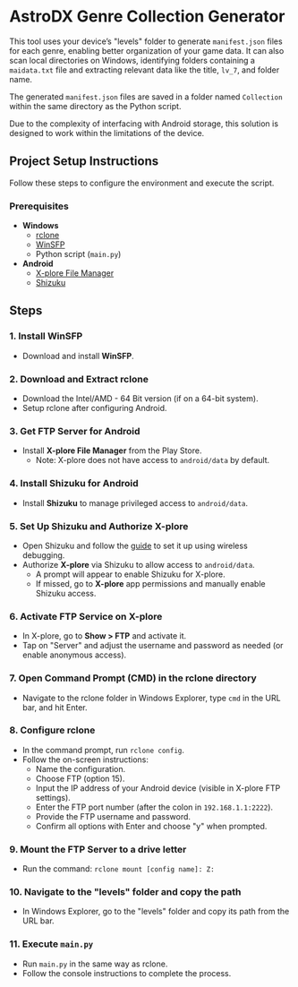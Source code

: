 # AstroDX Genre Collection Generator

This tool uses your device’s "levels" folder to generate `manifest.json` files for each genre, enabling better organization of your game data. It can also scan local directories on Windows, identifying folders containing a `maidata.txt` file and extracting relevant data like the title, `lv_7`, and folder name.

The generated `manifest.json` files are saved in a folder named `Collection` within the same directory as the Python script.

Due to the complexity of interfacing with Android storage, this solution is designed to work within the limitations of the device.

## Project Setup Instructions

Follow these steps to configure the environment and execute the script.

### Prerequisites

- **Windows**
  - [rclone](https://rclone.org/downloads/)
  - [WinSFP](https://winfsp.dev/rel/)
  - Python script (`main.py`)
- **Android**
  - [X-plore File Manager](https://play.google.com/store/apps/details?id=com.lonelycatgames.Xplore)
  - [Shizuku](https://play.google.com/store/apps/details?id=moe.shizuku.privileged.api)

## Steps

### 1. Install WinSFP
- Download and install **WinSFP**.

### 2. Download and Extract rclone
- Download the Intel/AMD - 64 Bit version (if on a 64-bit system).
- Setup rclone after configuring Android.

### 3. Get FTP Server for Android
- Install **X-plore File Manager** from the Play Store.
  - Note: X-plore does not have access to `android/data` by default.

### 4. Install Shizuku for Android
- Install **Shizuku** to manage privileged access to `android/data`.

### 5. Set Up Shizuku and Authorize X-plore
- Open Shizuku and follow the [guide](https://shizuku.rikka.app/guide/setup/#start-via-wireless-debugging) to set it up using wireless debugging.
- Authorize **X-plore** via Shizuku to allow access to `android/data`.
  - A prompt will appear to enable Shizuku for X-plore.
  - If missed, go to **X-plore** app permissions and manually enable Shizuku access.

### 6. Activate FTP Service on X-plore
- In X-plore, go to **Show > FTP** and activate it.
- Tap on "Server" and adjust the username and password as needed (or enable anonymous access).

### 7. Open Command Prompt (CMD) in the rclone directory
- Navigate to the rclone folder in Windows Explorer, type `cmd` in the URL bar, and hit Enter.

### 8. Configure rclone
- In the command prompt, run `rclone config`.
- Follow the on-screen instructions:
  - Name the configuration.
  - Choose FTP (option 15).
  - Input the IP address of your Android device (visible in X-plore FTP settings).
  - Enter the FTP port number (after the colon in `192.168.1.1:2222`).
  - Provide the FTP username and password.
  - Confirm all options with Enter and choose "y" when prompted.

### 9. Mount the FTP Server to a drive letter
- Run the command: `rclone mount [config name]: Z:`

### 10. Navigate to the "levels" folder and copy the path
- In Windows Explorer, go to the "levels" folder and copy its path from the URL bar.

### 11. Execute `main.py`
- Run `main.py` in the same way as rclone.
- Follow the console instructions to complete the process.
